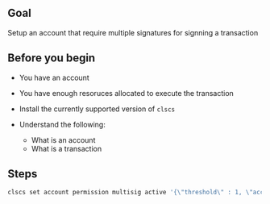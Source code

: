 ## Goal

Setup an account that require multiple signatures for signning a transaction

## Before you begin

* You have an account

* You have enough resoruces allocated to execute the transaction

* Install the currently supported version of `clscs`

* Understand the following:
  * What is an account
  * What is a transaction


## Steps

```sh
clscs set account permission multisig active '{\"threshold\" : 1, \"accounts\" :[{\"permission\":{\"actor\":\"lcscs\",\"permission\":\"active\"},\"weight\":1},{\"permission\":{\"actor\":\"customera\",\"permission\":\"active\"},\"weight\":1}]}' owner -p multisig@owner"
```